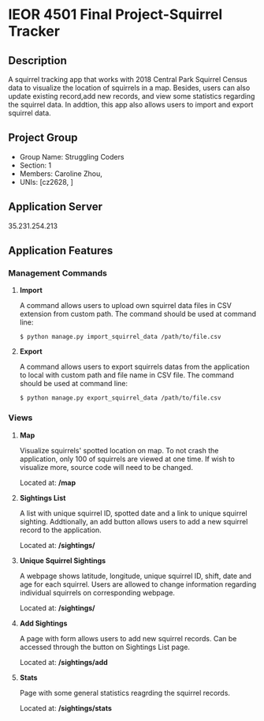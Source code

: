 # IEOR 4501 Final Project-Squirrel Tracker

## Description
A squirrel tracking app that works with 2018 Central Park Squirrel Census data to visualize the location of squirrels in a map. Besides, users can also update existing record,add new records, and view some statistics regarding the squirrel data. In addtion, this app also allows users to import and export squirrel data.

## Project Group
* Group Name: Struggling Coders
* Section: 1
* Members: Caroline Zhou, 
* UNIs: [cz2628, ]

## Application Server
35.231.254.213

## Application Features
### Management Commands
1. **Import**

	A command allows users to upload own squirrel data files in CSV extension from custom path. The command should be used at command line:

	```$ python manage.py import_squirrel_data /path/to/file.csv```

2. **Export**

	A command allows users to export squirrels datas from the application to local with custom path and file name in CSV file. The command should be used at command line:

	```$ python manage.py export_squirrel_data /path/to/file.csv```

### Views
1. **Map** 

	Visualize squirrels' spotted location on map. To not crash the application, only 100 of squirrels are viewed at one time. If wish to visualize more, source code will need to be changed.

	Located at: **/map**

2. **Sightings List**

	A list with unique squirrel ID, spotted date and a link to unique squirrel sighting. Addtionally, an add button allows users to add a new squirrel record to the application.

	Located at: **/sightings/**

3. **Unique Squirrel Sightings**

	A webpage shows latitude, longitude, unique squirrel ID, shift, date and age for each squirrel. Users are allowed to change information regarding individual squirrels on corresponding webpage.

	Located at: **/sightings/<unique-squirrel-id>**

4. **Add Sightings**

	A page with form allows users to add new squirrel records. Can be accessed through the button on Sightings List page.

	Located at: **/sightings/add**

5. **Stats**

	Page with some general statistics reagrding the squirrel records.

	Located at: **/sightings/stats**
